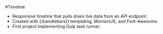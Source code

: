 #Timeline
* Responsive timeline that pulls down live data from an API endpoint.
* Created with {{handlebars}} templating, MomentJS, and Font-Awesome.
* First project implementing Gulp task runner.